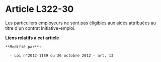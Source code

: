 # Article L322-30

Les particuliers employeurs ne sont pas éligibles aux aides attribuées au titre d'un contrat initiative-emploi.

**Liens relatifs à cet article**

	**Modifié par**:

	  - Loi n°2012-1189 du 26 octobre 2012 - art. 13
